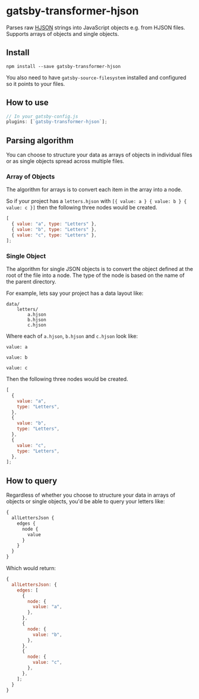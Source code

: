 # gatsby-transformer-hjson

Parses raw [HJSON](https://hjson.org/) strings into JavaScript objects e.g. from
HJSON files. Supports arrays of objects and single objects.

## Install

`npm install --save gatsby-transformer-hjson`

You also need to have `gatsby-source-filesystem` installed and configured so it
points to your files.

## How to use

```javascript
// In your gatsby-config.js
plugins: [`gatsby-transformer-hjson`];
```

## Parsing algorithm

You can choose to structure your data as arrays of objects in individual files
or as single objects spread across multiple files.

### Array of Objects

The algorithm for arrays is to convert each item in the array into a node.

So if your project has a `letters.hjson` with `[{ value: a } { value: b } { value: c }]` then the following three nodes would be created.

```javascript
[
  { value: "a", type: "Letters" },
  { value: "b", type: "Letters" },
  { value: "c", type: "Letters" },
];
```

### Single Object

The algorithm for single JSON objects is to convert the object defined at the
root of the file into a node. The type of the node is based on the name of the
parent directory.

For example, lets say your project has a data layout like:

    data/
        letters/
            a.hjson
            b.hjson
            c.hjson

Where each of `a.hjson`, `b.hjson` and `c.hjson` look like:

```hjson
value: a
```

```hjson
value: b
```

```hjson
value: c
```

Then the following three nodes would be created.

```javascript
[
  {
    value: "a",
    type: "Letters",
  },
  {
    value: "b",
    type: "Letters",
  },
  {
    value: "c",
    type: "Letters",
  },
];
```

## How to query

Regardless of whether you choose to structure your data in arrays of objects or
single objects, you'd be able to query your letters like:

```graphql
{
  allLettersJson {
    edges {
      node {
        value
      }
    }
  }
}
```

Which would return:

```javascript
{
  allLettersJson: {
    edges: [
      {
        node: {
          value: "a",
        },
      },
      {
        node: {
          value: "b",
        },
      },
      {
        node: {
          value: "c",
        },
      },
    ];
  }
}
```
